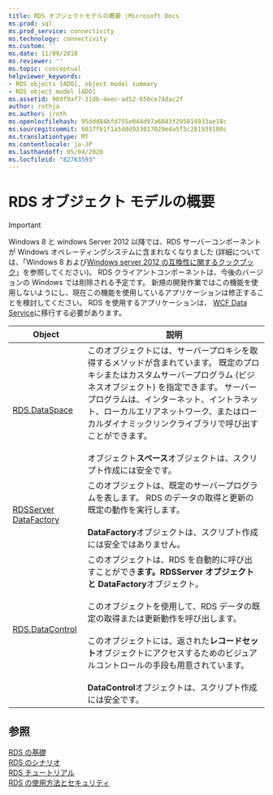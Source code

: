 ```yaml
---
title: RDS オブジェクトモデルの概要 |Microsoft Docs
ms.prod: sql
ms.prod_service: connectivity
ms.technology: connectivity
ms.custom: ''
ms.date: 11/09/2018
ms.reviewer: ''
ms.topic: conceptual
helpviewer_keywords:
- RDS objects [ADO], object model summary
- RDS object model [ADO]
ms.assetid: 909f9af7-31db-4eec-ad52-650ce74dac2f
author: rothja
ms.author: jroth
ms.openlocfilehash: 95ddd84bfd755e044d97a6043f295014933ae18c
ms.sourcegitcommit: 6037fb1f1a5ddd933017029eda5f5c281939100c
ms.translationtype: MT
ms.contentlocale: ja-JP
ms.lasthandoff: 05/04/2020
ms.locfileid: "82763593"
---
```

# <a name="rds-object-model-summary"></a>RDS オブジェクト モデルの概要
> [!IMPORTANT]
>  Windows 8 と windows Server 2012 以降では、RDS サーバーコンポーネントが Windows オペレーティングシステムに含まれなくなりました (詳細については、「Windows 8 および[Windows server 2012 の互換性に関するクックブック](https://www.microsoft.com/download/details.aspx?id=27416)」を参照してください)。 RDS クライアントコンポーネントは、今後のバージョンの Windows では削除される予定です。 新規の開発作業ではこの機能を使用しないようにし、現在この機能を使用しているアプリケーションは修正することを検討してください。 RDS を使用するアプリケーションは、 [WCF Data Service](https://go.microsoft.com/fwlink/?LinkId=199565)に移行する必要があります。  
  
|Object|説明|  
|------------|-----------------|  
|[RDS.DataSpace](../../../ado/reference/rds-api/dataspace-object-rds.md)|このオブジェクトには、サーバープロキシを取得するメソッドが含まれています。 既定のプロキシまたはカスタムサーバープログラム (ビジネスオブジェクト) を指定できます。 サーバープログラムは、インターネット、イントラネット、ローカルエリアネットワーク、またはローカルダイナミックリンクライブラリで呼び出すことができます。<br /><br /> オブジェクト**スペース**オブジェクトは、スクリプト作成には安全です。|  
|[RDSServer DataFactory](../../../ado/reference/rds-api/datafactory-object-rdsserver.md)|このオブジェクトは、既定のサーバープログラムを表します。 RDS のデータの取得と更新の既定の動作を実行します。<br /><br /> **DataFactory**オブジェクトは、スクリプト作成には安全ではありません。|  
|[RDS.DataControl](../../../ado/reference/rds-api/datacontrol-object-rds.md)|このオブジェクトは、RDS を自動的に呼び出すことができ**ます。RDSServer オブジェクトと** **DataFactory**オブジェクト。<br /><br /> このオブジェクトを使用して、RDS データの既定の取得または更新動作を呼び出します。<br /><br /> このオブジェクトには、返された**レコードセット**オブジェクトにアクセスするためのビジュアルコントロールの手段も用意されています。<br /><br /> **DataControl**オブジェクトは、スクリプト作成には安全です。|  
  
## <a name="see-also"></a>参照  
 [RDS の基礎](../../../ado/guide/remote-data-service/rds-fundamentals.md)   
 [RDS のシナリオ](../../../ado/guide/remote-data-service/rds-scenario.md)   
 [RDS チュートリアル](../../../ado/guide/remote-data-service/rds-tutorial.md)   
 [RDS の使用方法とセキュリティ](../../../ado/guide/remote-data-service/rds-usage-and-security.md)


